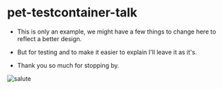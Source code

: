 # pet-testcontainer-talk

- This is only an example, we might have a few things to change here to reflect a better design.
- But for testing and to make it easier to explain I'll leave it as it's.

- Thank you so much for stopping by.

![salute]([https://media.giphy.com/media/v1.Y2lkPTc5MGI3NjExc2dhajlxNWE2Mmw5OTdhNTl5YnpjYnRjdXN3aGwwNm9rdGhvanJzeiZlcD12MV9naWZzX3NlYXJjaCZjdD1n/3o7TKUcreLvhQNwCFG/giphy.gif](https://media.giphy.com/media/v1.Y2lkPTc5MGI3NjExN2J3dmJ0NWFxOW54bGZ3cjVhM3Ayendua3h3bG5hcHg5Zm1uZzlpdiZlcD12MV9pbnRlcm5hbF9naWZfYnlfaWQmY3Q9Zw/cUMNWzWZ5n75LvcCIe/giphy.gif))
